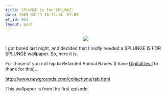 ```yaml
--- 
title: SPLUNGE is for SPLUNGE!
date: 2005-04-29 15:17:14 -07:00
mt_id: 951
layout: post
---
```

<CENTER><A HREF='http://www.numberporn.com/images/blog/splunge.jpg'><IMG SRC='http://www.numberporn.com/images/blog/splungesmall.jpg' border="0" /></A></CENTER>

I got bored last night, and decided that I *really* needed a SPLUNGE IS FOR SPLUNGE wallpaper. So, here it is. 

For those of you not hip to Retarded Animal Babies (I have <A HREF='http://www.livejournal.com/users/digitaldevil'>DigitalDevil</A> to thank for this)...

<A HREF='http://www.newgrounds.com/collections/rab.html'>http://www.newgrounds.com/collections/rab.html</A>

This wallpaper is from the first episode.
